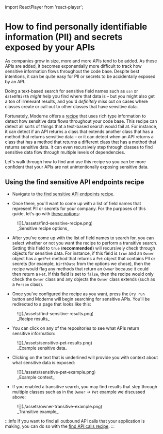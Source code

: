 import ReactPlayer from 'react-player';

# How to find personally identifiable information (PII) and secrets exposed by your APIs

As companies grow in size, more and more APIs tend to be added. As these APIs are added, it becomes exponentially more difficult to track how sensitive information flows throughout the code base. Despite best intentions, it can be quite easy for PII or secrets to be accidentally exposed by an API.

Doing a text-based search for sensitive field names such as `ssn` or `dateOfBirth` _might_ help you find where that data is – but you might also get a ton of irrelevant results, and you'd _definitely_ miss out on cases where classes create or call out to other classes that have sensitive data.

Fortunately, Moderne offers a [recipe](https://app.moderne.io/recipes/org.openrewrite.java.security.search.FindSensitiveApiEndpoints) that uses rich type information to detect how sensitive data flows throughout your code base. This recipe can detect all sorts of things that a text-based search would fail at. For instance, it can detect if an API returns a class that extends another class that has a method that returns sensitive data – or it can detect when an API returns a class that has a method that returns a different class that has a method that returns sensitive data. It can even recursively step through classes to find sensitive data flow through multiple levels of dependencies.

Let's walk through how to find and use this recipe so you can be more confident that your APIs are not unintentionally exposing sensitive data.

<ReactPlayer className="reactPlayer" url='https://www.youtube.com/watch?v=z-bl4RTDH94' controls="true" />

## Using the find sensitive API endpoints recipe

* Navigate to [the find sensitive API endpoints recipe](https://app.moderne.io/recipes/org.openrewrite.java.security.search.FindSensitiveApiEndpoints).

* Once there, you'll want to come up with a list of field names that represent PII or secrets for your company. For the purposes of this guide, let's go with [these options](https://app.moderne.io/recipes/org.openrewrite.java.security.search.FindSensitiveApiEndpoints?defaults=W3sibmFtZSI6ImZpZWxkTmFtZXMiLCJ2YWx1ZSI6WyJiaXJ0aGRhdGUiLCJzc24iLCJkb2IiLCJkYXRlT2ZCaXJ0aCIsInN0cmVldEFkZHJlc3MiLCJmaXJzdE5hbWUiLCJsYXN0TmFtZSJdfSx7Im5hbWUiOiJ0cmFuc2l0aXZlIiwidmFsdWUiOiJUcnVlIn1d):

<figure>
  ![](./assets/find-sensitive-recipe.png)
  <figcaption>_Sensitive recipe options_</figcaption>
</figure>

* After you've come up with the list of field names to search for, you can select whether or not you want the recipe to perform a transitive search. Setting this field to `true` (**recommended**) will recursively check through objects for sensitive data. For instance, if this field is `true` and an `Owner` object has a `getPet` method that returns a `Pet` object that contains PII or secrets (for example, `birthDate` from the options we chose), then the recipe would flag any methods that return an `Owner` because it could then return a `Pet`. If this field is set to `false`, then the recipe would only check the `Owner` class and any objects the `Owner` class extends (such as a `Person` class).

* Once you've configured the recipe as you want, press the `Dry run` button and Moderne will begin searching for sensitive APIs. You'll be redirected to a page that looks like this:

<figure>
  ![](./assets/find-sensitive-results.png)
  <figcaption>_Recipe results_</figcaption>
</figure>

* You can click on any of the repositories to see what APIs return sensitive information:

<figure>
  ![](./assets/sensitive-pet-results.png)
  <figcaption>_Example sensitive data_</figcaption>
</figure>

* Clicking on the text that is underlined will provide you with context about what sensitive data is exposed:

<figure>
  ![](./assets/sensitive-pet-example.png)
  <figcaption>_Example context_</figcaption>
</figure>

* If you enabled a transitive search, you may find results that step through multiple classes such as in the `Owner` -> `Pet` example we discussed above:

<figure>
  ![](./assets/owner-transitive-example.png)
  <figcaption>_Transitive example_</figcaption>
</figure>

:::info
If you want to find all outbound API calls that your application is making, you can do so with the [find API calls recipe](https://app.moderne.io/recipes/org.openrewrite.java.spring.search.FindApiCalls).
:::

